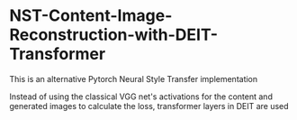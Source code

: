 # NST-Content-Image-Reconstruction-with-DEIT-Transformer

This is an alternative Pytorch Neural Style Transfer implementation

Instead of using the classical VGG net's activations for the content and generated images to calculate the loss, transformer layers in DEIT are used
